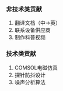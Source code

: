 ### 非技术类贡献  
1. 翻译文档（中→英）  
2. 联系设备供应商  
3. 制作科普视频  

### 技术类贡献  
1. COMSOL电磁仿真  
2. 探针防抖设计  
3. 噪声分析算法  
